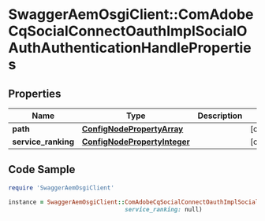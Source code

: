 # SwaggerAemOsgiClient::ComAdobeCqSocialConnectOauthImplSocialOAuthAuthenticationHandleProperties

## Properties

Name | Type | Description | Notes
------------ | ------------- | ------------- | -------------
**path** | [**ConfigNodePropertyArray**](ConfigNodePropertyArray.md) |  | [optional] 
**service_ranking** | [**ConfigNodePropertyInteger**](ConfigNodePropertyInteger.md) |  | [optional] 

## Code Sample

```ruby
require 'SwaggerAemOsgiClient'

instance = SwaggerAemOsgiClient::ComAdobeCqSocialConnectOauthImplSocialOAuthAuthenticationHandleProperties.new(path: null,
                                 service_ranking: null)
```


